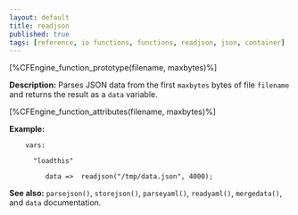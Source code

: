 ```yaml
---
layout: default
title: readjson
published: true
tags: [reference, io functions, functions, readjson, json, container]
---
```


[%CFEngine_function_prototype(filename, maxbytes)%]

**Description:** Parses JSON data from the first `maxbytes` bytes of
file `filename` and returns the result as a `data` variable.

[%CFEngine_function_attributes(filename, maxbytes)%]

**Example:**

```cf3
    vars:

      "loadthis"

         data =>  readjson("/tmp/data.json", 4000);
```

**See also:** `parsejson()`, `storejson()`, `parseyaml()`, `readyaml()`, `mergedata()`, and `data` documentation.
